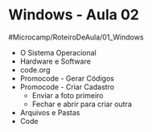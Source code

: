 # Windows - Aula 02
#Microcamp/RoteiroDeAula/01_Windows

* O Sistema Operacional
* Hardware e Software
* code.org
* Promocode - Gerar Códigos
* Promocode - Criar Cadastro
	* Enviar a foto primeiro
	* Fechar e abrir para criar outra
* Arquivos e Pastas
* Code 